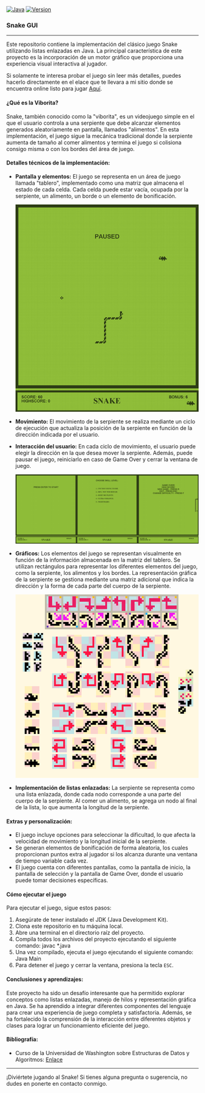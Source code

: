 [![Java](https://img.shields.io/badge/Java-11-orange)](https://www.oracle.com/java/technologies/javase-jdk11-downloads.html)
[![Version](https://img.shields.io/badge/version-1.0-green.svg)](https://github.com/user/repo/releases)

### Snake GUI

---

Este repositorio contiene la implementación del clásico juego Snake utilizando listas enlazadas en Java. La principal característica de este proyecto es la incorporación de un motor gráfico que proporciona una experiencia visual interactiva al jugador.

Si solamente te interesa probar el juego sin leer más detalles, puedes hacerlo directamente en el elace que te llevara a mi sitio donde se encuentra online listo para jugar [Aquí](http://fismat.umich.mx/~anguiano/snake/vibora.html).

#### ¿Qué es la Viborita?

Snake, también conocido como la "viborita", es un videojuego simple en el que el usuario controla a una serpiente que debe alcanzar elementos generados aleatoriamente en pantalla, llamados "alimentos". En esta implementación, el juego sigue la mecánica tradicional donde la serpiente aumenta de tamaño al comer alimentos y termina el juego si colisiona consigo misma o con los bordes del área de juego.

#### Detalles técnicos de la implementación:

- **Pantalla y elementos:** El juego se representa en un área de juego llamada "tablero", implementado como una matriz que almacena el estado de cada celda. Cada celda puede estar vacía, ocupada por la serpiente, un alimento, un borde o un elemento de bonificación.

  ![Pantalla del juego](./readmeImages/pantalla_juego.png)

- **Movimiento:** El movimiento de la serpiente se realiza mediante un ciclo de ejecución que actualiza la posición de la serpiente en función de la dirección indicada por el usuario.

- **Interacción del usuario:** En cada ciclo de movimiento, el usuario puede elegir la dirección en la que desea mover la serpiente. Además, puede pausar el juego, reiniciarlo en caso de Game Over y cerrar la ventana de juego.

  ![Interacción del usuario](./readmeImages/interaccion_usuario.png)

- **Gráficos:** Los elementos del juego se representan visualmente en función de la información almacenada en la matriz del tablero. Se utilizan rectángulos para representar los diferentes elementos del juego, como la serpiente, los alimentos y los bordes. La representación gráfica de la serpiente se gestiona mediante una matriz adicional que indica la dirección y la forma de cada parte del cuerpo de la serpiente.

  ![Gráficos del juego](./readmeImages/graficos.png)

- **Implementación de listas enlazadas:** La serpiente se representa como una lista enlazada, donde cada nodo corresponde a una parte del cuerpo de la serpiente. Al comer un alimento, se agrega un nodo al final de la lista, lo que aumenta la longitud de la serpiente.

#### Extras y personalización:

- El juego incluye opciones para seleccionar la dificultad, lo que afecta la velocidad de movimiento y la longitud inicial de la serpiente.
- Se generan elementos de bonificación de forma aleatoria, los cuales proporcionan puntos extra al jugador si los alcanza durante una ventana de tiempo variable cada vez.
- El juego cuenta con diferentes pantallas, como la pantalla de inicio, la pantalla de selección y la pantalla de Game Over, donde el usuario puede tomar decisiones específicas.

#### Cómo ejecutar el juego

Para ejecutar el juego, sigue estos pasos:

1. Asegúrate de tener instalado el JDK (Java Development Kit).
2. Clona este repositorio en tu máquina local.
3. Abre una terminal en el directorio raíz del proyecto.
4. Compila todos los archivos del proyecto ejecutando el siguiente comando:
   javac \*.java
5. Una vez compilado, ejecuta el juego ejecutando el siguiente comando:
   Java Main
6. Para detener el juego y cerrar la ventana, presiona la tecla `ESC`.

#### Conclusiones y aprendizajes:

Este proyecto ha sido un desafío interesante que ha permitido explorar conceptos como listas enlazadas, manejo de hilos y representación gráfica en Java. Se ha aprendido a integrar diferentes componentes del lenguaje para crear una experiencia de juego completa y satisfactoria. Además, se ha fortalecido la comprensión de la interacción entre diferentes objetos y clases para lograr un funcionamiento eficiente del juego.

#### Bibliografía:

- Curso de la Universidad de Washington sobre Estructuras de Datos y Algoritmos: [Enlace](https://courses.cs.washington.edu/courses/cse143/01au/homework/hw6/index.html)

---

¡Diviértete jugando al Snake! Si tienes alguna pregunta o sugerencia, no dudes en ponerte en contacto conmigo.
